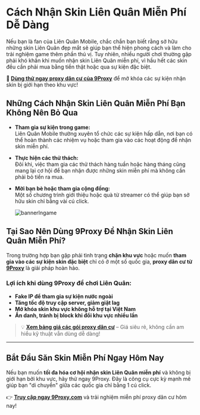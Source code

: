 # Cách Nhận Skin Liên Quân Miễn Phí Dễ Dàng

Nếu bạn là fan của Liên Quân Mobile, chắc chắn bạn biết rằng sở hữu những skin Liên Quân đẹp mắt sẽ giúp bạn thể hiện phong cách và làm cho trải nghiệm game thêm phần thú vị. Tuy nhiên, nhiều người chơi thường gặp phải khó khăn khi muốn nhận skin Liên Quân miễn phí, vì hầu hết các skin đều cần phải mua bằng tiền thật hoặc qua sự kiện đặc biệt.

**🎯 [Dùng thử ngay proxy dân cư của 9Proxy](https://9proxy.com?utm_source=web20&utm_id=SEOjonni123)** để mở khóa các sự kiện nhận skin bị giới hạn theo khu vực!

## Những Cách Nhận Skin Liên Quân Miễn Phí Bạn Không Nên Bỏ Qua

- **Tham gia sự kiện trong game:**  
  Liên Quân Mobile thường xuyên tổ chức các sự kiện hấp dẫn, nơi bạn có thể hoàn thành các nhiệm vụ hoặc tham gia vào các hoạt động để nhận skin miễn phí.

- **Thực hiện các thử thách:**  
  Đôi khi, việc tham gia các thử thách hàng tuần hoặc hàng tháng cũng mang lại cơ hội để bạn nhận được những skin miễn phí mà không cần phải bỏ tiền ra mua.

- **Mời bạn bè hoặc tham gia cộng đồng:**  
  Một số chương trình giới thiệu hoặc quà từ streamer có thể giúp bạn sở hữu skin chỉ bằng vài cú click.

  ![bannerIngame](https://github.com/user-attachments/assets/c96060b8-0521-4e6c-9f28-66e5e3f7a7f5)


## Tại Sao Nên Dùng 9Proxy Để Nhận Skin Liên Quân Miễn Phí?

Trong trường hợp bạn gặp phải tình trạng **chặn khu vực** hoặc muốn **tham gia vào các sự kiện skin đặc biệt** chỉ có ở một số quốc gia, **proxy dân cư từ [9Proxy](https://9proxy.com?utm_source=web20&utm_id=SEOjonni123)** là giải pháp hoàn hảo.

### Lợi ích khi dùng 9Proxy để chơi Liên Quân:

- **Fake IP để tham gia sự kiện nước ngoài**
- **Tăng tốc độ truy cập server, giảm giật lag**
- **Mở khóa skin khu vực không hỗ trợ tại Việt Nam**
- **Ẩn danh, tránh bị block khi đổi khu vực nhiều lần**

> 💡 **[Xem bảng giá các gói proxy dân cư](https://9proxy.com/pricing?utm_source=web20&utm_id=SEOjonni123)** – Giá siêu rẻ, không cần am hiểu kỹ thuật vẫn dùng dễ dàng!

---

## Bắt Đầu Săn Skin Miễn Phí Ngay Hôm Nay

Nếu bạn muốn **tối đa hóa cơ hội nhận skin Liên Quân miễn phí** và không bị giới hạn bởi khu vực, hãy thử ngay 9Proxy. Đây là công cụ cực kỳ mạnh mẽ giúp bạn "di chuyển" giữa các quốc gia chỉ bằng 1 cú click.

👉 **[Truy cập ngay 9Proxy.com](https://9proxy.com?utm_source=web20&utm_id=SEOjonni123)** và trải nghiệm miễn phí proxy dân cư hôm nay!
